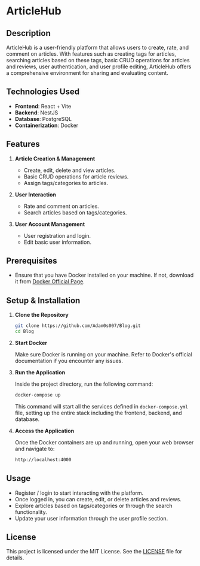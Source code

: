 # ArticleHub

## Description

ArticleHub is a user-friendly platform that allows users to create, rate, and comment on articles. With features such as creating tags for articles, searching articles based on these tags, basic CRUD operations for articles and reviews, user authentication, and user profile editing, ArticleHub offers a comprehensive environment for sharing and evaluating content.

## Technologies Used

- **Frontend**: React + Vite
- **Backend**: NestJS
- **Database**: PostgreSQL
- **Containerization**: Docker

## Features

1. **Article Creation & Management**
   - Create, edit, delete and view articles.
   - Basic CRUD operations for article reviews.
   - Assign tags/categories to articles.

2. **User Interaction**
   - Rate and comment on articles.
   - Search articles based on tags/categories.

3. **User Account Management**
   - User registration and login.
   - Edit basic user information.

## Prerequisites

- Ensure that you have Docker installed on your machine. If not, download it from [Docker Official Page](https://www.docker.com/get-started).

## Setup & Installation

1. **Clone the Repository**

   ```sh
   git clone https://github.com/Adam0s007/Blog.git
   cd Blog
   ```

2. **Start Docker**

   Make sure Docker is running on your machine. Refer to Docker's official documentation if you encounter any issues.

3. **Run the Application**

   Inside the project directory, run the following command:

   ```sh
   docker-compose up
   ```

   This command will start all the services defined in `docker-compose.yml` file, setting up the entire stack including the frontend, backend, and database.

4. **Access the Application**

   Once the Docker containers are up and running, open your web browser and navigate to:

   ```sh
   http://localhost:4000
   ```

## Usage

- Register / login to start interacting with the platform.
- Once logged in, you can create, edit, or delete articles and reviews.
- Explore articles based on tags/categories or through the search functionality.
- Update your user information through the user profile section.


## License

This project is licensed under the MIT License. See the [LICENSE](LICENSE) file for details.

